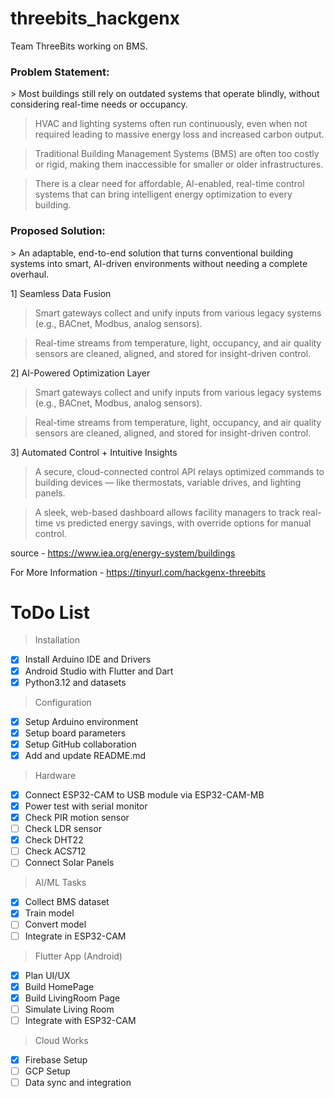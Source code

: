 # threebits_hackgenx
Team ThreeBits working on BMS.

<h3> Problem Statement: </h3> 
> Most buildings still rely on outdated systems that operate blindly, without considering real-time needs or occupancy.

> HVAC and lighting systems often run continuously, even when not required  leading to massive energy loss and increased carbon output.

> Traditional Building Management Systems (BMS) are often too costly or rigid, making them inaccessible for smaller or older infrastructures.

> There is a clear need for affordable, AI-enabled, real-time control systems that can bring intelligent energy optimization to every building.


<h3> Proposed Solution: </h3>
> An adaptable, end-to-end solution that turns conventional building systems into smart, AI-driven environments without needing a complete overhaul.

1] Seamless Data Fusion

> Smart gateways collect and unify inputs from various legacy systems (e.g., BACnet, Modbus, analog sensors).

> Real-time streams from temperature, light, occupancy, and air quality sensors are cleaned, aligned, and stored for insight-driven control.

2] AI-Powered Optimization Layer

> Smart gateways collect and unify inputs from various legacy systems (e.g., BACnet, Modbus, analog sensors).

> Real-time streams from temperature, light, occupancy, and air quality sensors are cleaned, aligned, and stored for insight-driven control.


3] Automated Control + Intuitive Insights
> A secure, cloud-connected control API relays optimized commands to building devices — like thermostats, variable drives, and lighting panels.

> A sleek, web-based dashboard allows facility managers to track real-time vs predicted energy savings, with override options for manual control.

source -
https://www.iea.org/energy-system/buildings

For More Information -
https://tinyurl.com/hackgenx-threebits

# ToDo List

> Installation

- [x] Install Arduino IDE and Drivers
- [x] Android Studio with Flutter and Dart
- [x] Python3.12 and datasets

> Configuration

- [x] Setup Arduino environment
- [x] Setup board parameters
- [x] Setup GitHub collaboration
- [x] Add and update README.md

> Hardware

- [x] Connect ESP32-CAM to USB module via ESP32-CAM-MB
- [x] Power test with serial monitor
- [x] Check PIR motion sensor
- [ ] Check LDR sensor
- [x] Check DHT22
- [ ] Check ACS712
- [ ] Connect Solar Panels

> AI/ML Tasks

- [x] Collect BMS dataset
- [x] Train model
- [ ] Convert model
- [ ] Integrate in ESP32-CAM

> Flutter App (Android)

- [x] Plan UI/UX
- [x] Build HomePage
- [x] Build LivingRoom Page
- [ ] Simulate Living Room
- [ ] Integrate with ESP32-CAM

> Cloud Works

- [x] Firebase Setup
- [ ] GCP Setup
- [ ] Data sync and integration